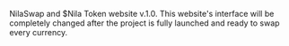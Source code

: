NilaSwap and $Nila Token website v.1.0. This website's interface will be completely changed after the project is fully launched and ready to swap every currency. 
